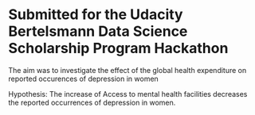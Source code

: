 # Submitted for the Udacity Bertelsmann Data Science Scholarship Program Hackathon
The aim was to investigate the effect of the global health expenditure on reported occurences of depression in women 

Hypothesis:
The increase of Access to mental health facilities decreases the reported occurrences of depression in women.



